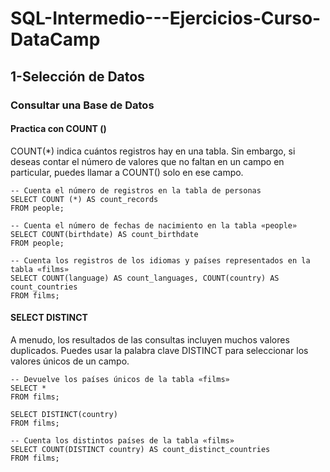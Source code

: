 # SQL-Intermedio---Ejercicios-Curso-DataCamp

## 1-Selección de Datos

### Consultar una Base de Datos

#### Practica con COUNT ()
COUNT(*) indica cuántos registros hay en una tabla. Sin embargo, si deseas contar el número de valores que no faltan en un campo en particular, puedes llamar a COUNT() solo en ese campo.

```
-- Cuenta el número de registros en la tabla de personas
SELECT COUNT (*) AS count_records
FROM people;
```

```
-- Cuenta el número de fechas de nacimiento en la tabla «people»
SELECT COUNT(birthdate) AS count_birthdate
FROM people;
```

```
-- Cuenta los registros de los idiomas y países representados en la tabla «films»
SELECT COUNT(language) AS count_languages, COUNT(country) AS count_countries
FROM films;
```

#### SELECT DISTINCT
A menudo, los resultados de las consultas incluyen muchos valores duplicados. Puedes usar la palabra clave DISTINCT para seleccionar los valores únicos de un campo.

```
-- Devuelve los países únicos de la tabla «films»
SELECT *
FROM films;
```

```
SELECT DISTINCT(country)
FROM films;
```

```
-- Cuenta los distintos países de la tabla «films»
SELECT COUNT(DISTINCT country) AS count_distinct_countries
FROM films;
```
